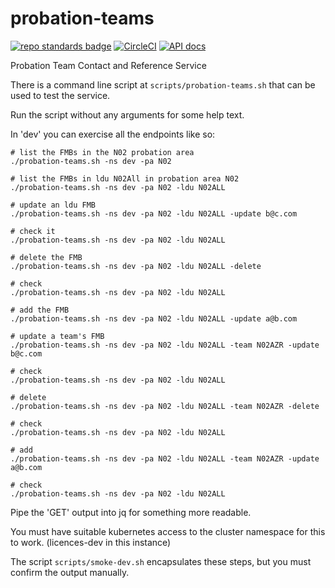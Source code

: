 # probation-teams
[![repo standards badge](https://img.shields.io/badge/dynamic/json?color=blue&style=flat&logo=github&label=MoJ%20Compliant&query=%24.result&url=https%3A%2F%2Foperations-engineering-reports.cloud-platform.service.justice.gov.uk%2Fapi%2Fv1%2Fcompliant_public_repositories%2Fprobation-teams)](https://operations-engineering-reports.cloud-platform.service.justice.gov.uk/public-github-repositories.html#probation-teams "Link to report")
[![CircleCI](https://circleci.com/gh/ministryofjustice/probation-teams/tree/main.svg?style=svg)](https://circleci.com/gh/ministryofjustice/probation-teams)
[![API docs](https://img.shields.io/badge/API_docs-view-85EA2D.svg?logo=swagger)](https://probation-teams-dev.prison.service.justice.gov.uk/swagger-ui/index.html)

Probation Team Contact and Reference Service

There is a command line script at `scripts/probation-teams.sh` that can be used to test the service.

Run the script without any arguments for some help text.

In 'dev' you can exercise all the endpoints like so:
```
# list the FMBs in the N02 probation area
./probation-teams.sh -ns dev -pa N02

# list the FMBs in ldu N02All in probation area N02
./probation-teams.sh -ns dev -pa N02 -ldu N02ALL

# update an ldu FMB
./probation-teams.sh -ns dev -pa N02 -ldu N02ALL -update b@c.com

# check it
./probation-teams.sh -ns dev -pa N02 -ldu N02ALL

# delete the FMB
./probation-teams.sh -ns dev -pa N02 -ldu N02ALL -delete

# check
./probation-teams.sh -ns dev -pa N02 -ldu N02ALL

# add the FMB
./probation-teams.sh -ns dev -pa N02 -ldu N02ALL -update a@b.com

# update a team's FMB
./probation-teams.sh -ns dev -pa N02 -ldu N02ALL -team N02AZR -update b@c.com

# check
./probation-teams.sh -ns dev -pa N02 -ldu N02ALL

# delete
./probation-teams.sh -ns dev -pa N02 -ldu N02ALL -team N02AZR -delete

# check
./probation-teams.sh -ns dev -pa N02 -ldu N02ALL

# add
./probation-teams.sh -ns dev -pa N02 -ldu N02ALL -team N02AZR -update a@b.com

# check
./probation-teams.sh -ns dev -pa N02 -ldu N02ALL
```
Pipe the 'GET' output into jq for something more readable.

You must have suitable kubernetes access to the cluster namespace for this to work. (licences-dev in this instance)

The script `scripts/smoke-dev.sh` encapsulates these steps, but you must confirm the output manually.